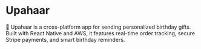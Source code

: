 # Upahaar
🎉 Upahaar is a cross-platform app for sending personalized birthday gifts. Built with React Native and AWS, it features real-time order tracking, secure Stripe payments, and smart birthday reminders.
